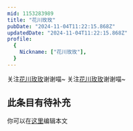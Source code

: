 ```yaml
---
mid: 1153283989
title: "花川玫玫"
pubDate: "2024-11-04T11:22:15.868Z"
updatedDate: "2024-11-04T11:22:15.868Z"
profile:
  {
    Nickname: ["花川玫玫"],
  }
---
```


关注[花川玫玫](https://space.bilibili.com/1153283989)谢谢喵~ 关注[花川玫玫](https://space.bilibili.com/1153283989)谢谢喵~

## 此条目有待补充
你可以在[这里](https://github.com/Yuhanawa/VTuber.ICU-Content/edit/master/v/花川玫玫/index.md)编辑本文
